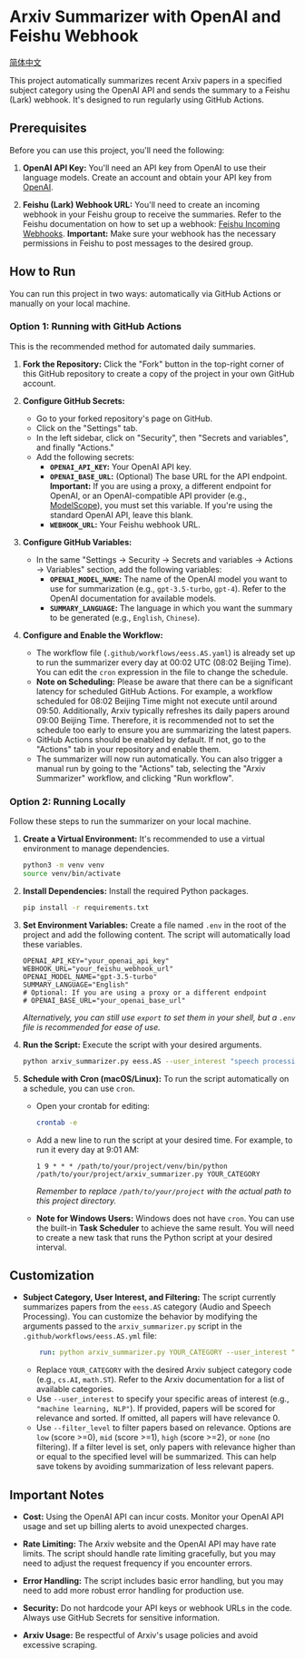 <!--
 * @Author: Zerui Han <hanzr.nju@outlook.com>
 * @Date: 2025-06-24 11:29:48
 * @Description: 
 * @FilePath: /arxiv-summary/readme.md
 * @LastEditTime: 2025-07-02 15:12:17
-->
# Arxiv Summarizer with OpenAI and Feishu Webhook

[简体中文](readme.zh.md)

This project automatically summarizes recent Arxiv papers in a specified subject category using the OpenAI API and sends the summary to a Feishu (Lark) webhook. It's designed to run regularly using GitHub Actions.

## Prerequisites

Before you can use this project, you'll need the following:

1.  **OpenAI API Key:** You'll need an API key from OpenAI to use their language models.  Create an account and obtain your API key from [OpenAI](https://platform.openai.com/).

2.  **Feishu (Lark) Webhook URL:** You'll need to create an incoming webhook in your Feishu group to receive the summaries.  Refer to the Feishu documentation on how to set up a webhook: [Feishu Incoming Webhooks](https://open.feishu.cn/document/client-docs/bot-v3/add-custom-bot?lang=zh-CN).  **Important:** Make sure your webhook has the necessary permissions in Feishu to post messages to the desired group.

## How to Run

You can run this project in two ways: automatically via GitHub Actions or manually on your local machine.

### Option 1: Running with GitHub Actions

This is the recommended method for automated daily summaries.

1.  **Fork the Repository:** Click the "Fork" button in the top-right corner of this GitHub repository to create a copy of the project in your own GitHub account.

2.  **Configure GitHub Secrets:**

    *   Go to your forked repository's page on GitHub.
    *   Click on the "Settings" tab.
    *   In the left sidebar, click on "Security", then "Secrets and variables", and finally "Actions."
    *   Add the following secrets:
        *   **`OPENAI_API_KEY`:** Your OpenAI API key.
        *   **`OPENAI_BASE_URL`:** (Optional) The base URL for the API endpoint. **Important:** If you are using a proxy, a different endpoint for OpenAI, or an OpenAI-compatible API provider (e.g., [ModelScope](https://www.modelscope.cn/docs/model-service/API-Inference/intro)), you must set this variable. If you're using the standard OpenAI API, leave this blank.
        *   **`WEBHOOK_URL`:** Your Feishu webhook URL.

3.  **Configure GitHub Variables:**

    *   In the same "Settings -> Security -> Secrets and variables -> Actions -> Variables" section, add the following variables:
        *   **`OPENAI_MODEL_NAME`:** The name of the OpenAI model you want to use for summarization (e.g., `gpt-3.5-turbo`, `gpt-4`). Refer to the OpenAI documentation for available models.
        *   **`SUMMARY_LANGUAGE`:** The language in which you want the summary to be generated (e.g., `English`, `Chinese`).

4.  **Configure and Enable the Workflow:**

    *   The workflow file (`.github/workflows/eess.AS.yaml`) is already set up to run the summarizer every day at 00:02 UTC (08:02 Beijing Time). You can edit the `cron` expression in the file to change the schedule.
    *   **Note on Scheduling:** Please be aware that there can be a significant latency for scheduled GitHub Actions. For example, a workflow scheduled for 08:02 Beijing Time might not execute until around 09:50. Additionally, Arxiv typically refreshes its daily papers around 09:00 Beijing Time. Therefore, it is recommended not to set the schedule too early to ensure you are summarizing the latest papers.
    *   GitHub Actions should be enabled by default. If not, go to the "Actions" tab in your repository and enable them.
    *   The summarizer will now run automatically. You can also trigger a manual run by going to the "Actions" tab, selecting the "Arxiv Summarizer" workflow, and clicking "Run workflow".

### Option 2: Running Locally

Follow these steps to run the summarizer on your local machine.

1.  **Create a Virtual Environment:** It's recommended to use a virtual environment to manage dependencies.

    ```bash
    python3 -m venv venv
    source venv/bin/activate
    ```

2.  **Install Dependencies:** Install the required Python packages.

    ```bash
    pip install -r requirements.txt
    ```

3.  **Set Environment Variables:** Create a file named `.env` in the root of the project and add the following content. The script will automatically load these variables.

    ```.env
    OPENAI_API_KEY="your_openai_api_key"
    WEBHOOK_URL="your_feishu_webhook_url"
    OPENAI_MODEL_NAME="gpt-3.5-turbo"
    SUMMARY_LANGUAGE="English"
    # Optional: If you are using a proxy or a different endpoint
    # OPENAI_BASE_URL="your_openai_base_url"
    ```

    *Alternatively, you can still use `export` to set them in your shell, but a `.env` file is recommended for ease of use.*

4.  **Run the Script:** Execute the script with your desired arguments.

    ```bash
    python arxiv_summarizer.py eess.AS --user_interest "speech processing, audio synthesis" --filter_level "mid"
    ```

5.  **Schedule with Cron (macOS/Linux):** To run the script automatically on a schedule, you can use `cron`.

    *   Open your crontab for editing:
        ```bash
        crontab -e
        ```
    *   Add a new line to run the script at your desired time. For example, to run it every day at 9:01 AM:
        ```cron
        1 9 * * * /path/to/your/project/venv/bin/python /path/to/your/project/arxiv_summarizer.py YOUR_CATEGORY
        ```
        *Remember to replace `/path/to/your/project` with the actual path to this project directory.*

    *   **Note for Windows Users:** Windows does not have `cron`. You can use the built-in **Task Scheduler** to achieve the same result. You will need to create a new task that runs the Python script at your desired interval.



## Customization

*   **Subject Category, User Interest, and Filtering:** The script currently summarizes papers from the `eess.AS` category (Audio and Speech Processing). You can customize the behavior by modifying the arguments passed to the `arxiv_summarizer.py` script in the `.github/workflows/eess.AS.yml` file:

    ```yaml
        run: python arxiv_summarizer.py YOUR_CATEGORY --user_interest "your, interests" --filter_level "mid"
    ```

    *   Replace `YOUR_CATEGORY` with the desired Arxiv subject category code (e.g., `cs.AI`, `math.ST`). Refer to the Arxiv documentation for a list of available categories.
    *   Use `--user_interest` to specify your specific areas of interest (e.g., `"machine learning, NLP"`). If provided, papers will be scored for relevance and sorted. If omitted, all papers will have relevance 0.
    *   Use `--filter_level` to filter papers based on relevance. Options are `low` (score >=0), `mid` (score >=1), `high` (score >=2), or `none` (no filtering). If a filter level is set, only papers with relevance higher than or equal to the specified level will be summarized. This can help save tokens by avoiding summarization of less relevant papers.

## Important Notes

*   **Cost:** Using the OpenAI API can incur costs.  Monitor your OpenAI API usage and set up billing alerts to avoid unexpected charges.

*   **Rate Limiting:** The Arxiv website and the OpenAI API may have rate limits. The script should handle rate limiting gracefully, but you may need to adjust the request frequency if you encounter errors.

*   **Error Handling:**  The script includes basic error handling, but you may need to add more robust error handling for production use.

*   **Security:** Do not hardcode your API keys or webhook URLs in the code. Always use GitHub Secrets for sensitive information.

*   **Arxiv Usage:** Be respectful of Arxiv's usage policies and avoid excessive scraping.